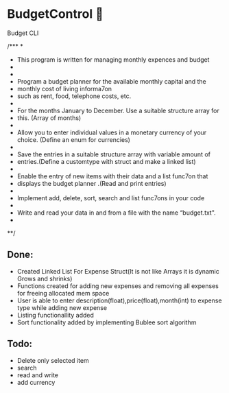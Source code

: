 # BudgetControl :maple_leaf:

Budget CLI

/***
 * 
 *  This program is written for managing monthly expences and budget
 * 
 * 
 * Program a budget planner for the available monthly capital and the
*  monthly cost of living informa7on 
*   such as rent, food, telephone costs, etc.
*
*  For the months January to December. Use a suitable structure array for
*  this. (Array of months)
*
*  Allow you to enter individual values in a monetary currency of your choice. (Define an enum for currencies)
*
*  Save the entries in a suitable structure array with variable amount of
*  entries.(Define a customtype with struct and make a linked list)
*
*  Enable the entry of new items with their data and a list func7on that
*  displays the budget planner .(Read and print entries)
*
*  Implement add, delete, sort, search and list func7ons in your code
*
*  Write and read your data in and from a file with the name “budget.txt".
* 
 **/
 
## Done:
   * Created Linked List For Expense Struct(It is not like Arrays it is dynamic Grows and shrinks)
   * Functions created for adding new expenses and removing all expenses for freeing allocated mem space
   * User is able to enter description(float),price(float),month(int) to expense type while adding new expense
   * Listing functionallity added
   * Sort functionality added by implementing Bublee sort algorithm

## Todo:
   * Delete only selected item
   * search
   * read and write
   * add currency

 
 

      
      


      
